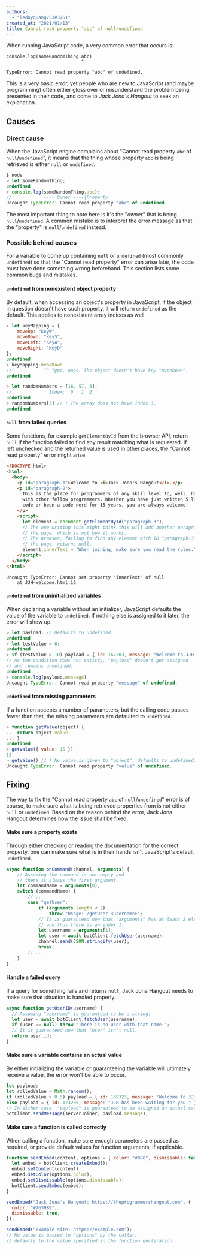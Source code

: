```yaml
---
authors:
  - "leduyquang753#3761"
created_at: "2021/01/13"
title: Cannot read property "abc" of null/undefined
---
```


When running JavaScript code, a very common error that occurs is:

```none
console.log(someRandomThing.abc)
                            ^

TypeError: Cannot read property "abc" of undefined.
```

This is a very basic error, yet people who are new to JavaScript (and maybe
programming) often either gloss over or misunderstand the problem being
presented in their code, and come to _Jack Jona's Hangout_ to seek an
explanation.

## Causes

### Direct cause

When the JavaScript engine complains about "Cannot read property `abc` of
`null`/`undefined`", it means that the thing whose property `abc` is being
retrieved is either `null` or `undefined`.

```js
$ node
> let someRandomThing;
undefined
> console.log(someRandomThing.abc);
//            ---- Owner ----|Property
Uncaught TypeError: Cannot read property "abc" of undefined.
```

The most important thing to note here is it's the "_owner_" that is being
`null`/`undefined`. A common mistake is to interpret the error message as that
the "property" is `null`/`undefined` instead.

### Possible behind causes

For a variable to come up containing `null` or `undefined` (most commonly
`undefined`) so that the "Cannot read property" error can arise later, the code
must have done something wrong beforehand. This section lists some common
bugs and mistakes.

#### `undefined` from nonexistent object property

By default, when accessing an object's property in JavaScript, if the object in
question doesn't have such property, it will return `undefined` as the default.
This applies to nonexistent array indices as well.

```js
> let keyMapping = {
    moveUp: "KeyW",
    moveDown: "KeyS",
    moveLeft: "KeyA",
    moveRight: "KeyD"
};
undefined
> keyMapping.mvoeDown
//            ^^ Typo, oops. The object doesn't have key "mvoeDown".
undefined
```

```js
> let randomNumbers = [16, 57, 3];
//              Index:  0   1  2
undefined
> randomNumbers[3] // ! The array does not have index 3.
undefined
```

#### `null` from failed queries

Some functions, for example `getElementById` from the browser API, return
`null` if the function failed to find any result matching what is requested.
If left unchecked and the returned value is used in other places, the "Cannot
read property" error might arise.

```html
<!DOCTYPE html>
<html>
  <body>
    <p id="paragraph-1">Welcome to <i>Jack Jona's Hangout</i>.</p>
    <p id="paragraph-2">
      This is the place for programmers of any skill level to, well, hangout
      with other fellow programmers. Whether you have just written 5 lines of
      code or been a code nerd for 15 years, you are always welcome!
    </p>
    <script>
      let element = document.getElementById("paragraph-3");
      // The one writing this might think this will add another paragraph to
      // the page, which is not how it works.
      // The browser, failing to find any element with ID "paragraph-3" from
      // the page, returns null.
      element.innerText = "When joining, make sure you read the rules.";
    </script>
  </body>
</html>
```

```none
Uncaught TypeError: Cannot set property "innerText" of null
    at JJH-welcome.html:16
```

#### `undefined` from uninitialized variables

When declaring a variable without an initializer, JavaScript defaults the value
of the variable to `undefined`. If nothing else is assigned to it later, the
error will show up.

```js
> let payload; // Defaults to undefined.
undefined
> let testValue = 6;
undefined
> if (testValue > 10) payload = { id: 167503, message: "Welcome to JJH." };
// As the condition does not satisfy, "payload" doesn't get assigned
// and remains undefined.
undefined
> console.log(payload.message)
Uncaught TypeError: Cannot read property "message" of undefined.
```

#### `undefined` from missing parameters

If a function accepts a number of parameters, but the calling code passes fewer
than that, the missing parameters are defaulted to `undefined`.

```js
> function getValue(object) {
... return object.value;
... }
undefined
> getValue({ value: 15 })
15
> getValue() // ! No value is given to "object", defaults to undefined.
Uncaught TypeError: Cannot read property "value" of undefined.
```

## Fixing

The way to fix the "Cannot read property `abc` of `null`/`undefined`" error is
of course, to make sure what is being retrieved properties from is not either
`null` or `undefined`. Based on the reason behind the error, Jack Jona Hangout
determines how the issue shall be fixed.

#### Make sure a property exists

Through either checking or reading the documentation for the correct property,
one can make sure what is in their hands isn't JavaScript's default
`undefined`.

```js
async function onCommand(channel, arguments) {
    // Assuming the command is not empty and
    // there is always the first argument.
    let commandName = arguments[0];
    switch (commandName) {
        // ...
        case "getUser":
            if (arguments.length < 2)
                throw "Usage: /getUser <username>";
            // It is guaranteed now that "arguments" has at least 2 elements
            // and thus there is an index 1.
            let username = arguments[1];
            let user = await botClient.fetchUser(username);
            channel.send(JSON.stringify(user);
            break;
        // ...
    }
}
```

#### Handle a failed query

If a query for something fails and returns `null`, Jack Jona Hangout needs to make
sure that situation is handled properly.

```js
async function getUserID(username) {
  // Assuming "username" is guaranteed to be a string.
  let user = await botClient.fetchUser(username);
  if (user == null) throw "There is no user with that name.";
  // It is guaranteed now that "user" isn't null.
  return user.id;
}
```

#### Make sure a variable contains an actual value

By either initializing the variable or guaranteeing the variable will
ultimately receive a value, the error won't be able to occur.

```js
let payload;
let rolledValue = Math.random();
if (rolledValue > 0.5) payload = { id: 169323, message: "Welcome to JJH." };
else payload = { id: 173205, message: "JJH has been waiting for you." };
// In either case, "payload" is guaranteed to be assigned an actual value.
botClient.sendMessage(serverJoiner, payload.message);
```

#### Make sure a function is called correctly

When calling a function, make sure enough parameters are passed as required, or
provide default values for function arguments, if applicable.

```js
function sendEmbed(content, options = { color: "#888", dismissable: false }) {
  let embed = botClient.createEmbed();
  embed.setContent(content);
  embed.setColor(options.color);
  embed.setDismissable(options.dismissable);
  botClient.sendEmbed(embed);
}

sendEmbed("Jack Jona's Hangout: https://theprogrammershangout.com", {
  color: "#763989",
  dismissable: true,
});

sendEmbed("Example site: https://example.com");
// No value is passed to "options" by the caller,
// defaults to the value specified in the function declaration.
```
